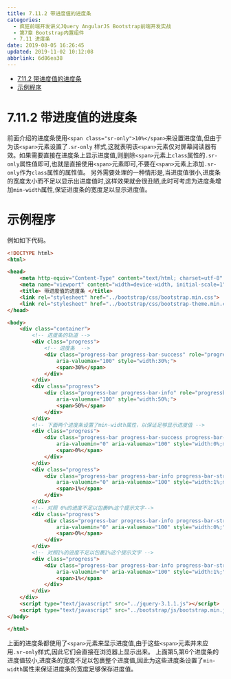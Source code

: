 ```yaml
---
title: 7.11.2 带进度值的进度条
categories: 
  - 疯狂前端开发讲义JQuery AngularJS Bootstrap前端开发实战
  - 第7章 Bootstrap内置组件
  - 7.11 进度条
date: 2019-08-05 16:26:45
updated: 2019-11-02 10:12:08
abbrlink: 6d86ea38
---
```

<div id='my_toc'>

- [7.11.2 带进度值的进度条](/JavaReadingNotes/6d86ea38/#7-11-2-带进度值的进度条)
- [示例程序](/JavaReadingNotes/6d86ea38/#示例程序)

</div>
<!--more-->
<script>if (navigator.platform.toLowerCase() == 'win32'){document.getElementById('my_toc').style.display = 'none';}</script>

<!--end-->
<!--SSTStart-->
# 7.11.2 带进度值的进度条 #
<!--replace:sr=S R-->

前面介绍的进度条使用`<span class="sr-only">10%</span>`来设置进度值,但由于为该`<span>`元素设置了`.sr-only` 样式,这就表明该`<span>`元素仅对屏幕阅读器有效。如果需要直接在进度条上显示进度值,则删除`<span>`元素上`class`属性的`.sr-only`属性值即可,也就是直接使用`<span>`元素即可,不要在`<span>`元素上添加`.sr-only`作为`class`属性的属性值。
另外需要处理的一种情形是,当进度值很小,进度条的宽度太小而不足以显示出进度值时,这样效果就会很丑陋,此时可考虑为进度条增加`min-width`属性,保证进度条的宽度足以显示进度值。
# 示例程序 #
例如如下代码。
```html
<!DOCTYPE html>
<html>

<head>
	<meta http-equiv="Content-Type" content="text/html; charset=utf-8" />
	<meta name="viewport" content="width=device-width, initial-scale=1">
	<title> 带进度值的进度条 </title>
	<link rel="stylesheet" href="../bootstrap/css/bootstrap.min.css">
	<link rel="stylesheet" href="../bootstrap/css/bootstrap-theme.min.css">
</head>

<body>
	<div class="container">
		<!-- 进度条的轨道 -->
		<div class="progress">
			<!-- 进度条  -->
			<div class="progress-bar progress-bar-success" role="progressbar" aria-valuenow="30" aria-valuemin="0"
				aria-valuemax="100" style="width:30%;">
				<span>30%</span>
			</div>
		</div>
		<div class="progress">
			<div class="progress-bar progress-bar-info" role="progressbar" aria-valuenow="50" aria-valuemin="0"
				aria-valuemax="100" style="width:50%;">
				<span>50%</span>
			</div>
		</div>
		<!-- 下面两个进度条设置了min-width属性，以保证足够显示进度值 -->
		<div class="progress">
			<div class="progress-bar progress-bar-success progress-bar-striped" role="progressbar" aria-valuenow="0"
				aria-valuemin="0" aria-valuemax="100" style="width:0%;min-width:2em">
				<span>0%</span>
			</div>
		</div>
		<div class="progress">
			<div class="progress-bar progress-bar-info progress-bar-striped" role="progressbar" aria-valuenow="2"
				aria-valuemin="0" aria-valuemax="100" style="width:1%;min-width:2em">
				<span>1%</span>
			</div>
		</div>
		<!-- 对照 0%的进度不足以包裹0%这个提示文字-->
		<div class="progress">
			<div class="progress-bar progress-bar-info progress-bar-striped" role="progressbar" aria-valuenow="2"
				aria-valuemin="0" aria-valuemax="100" style="width:0%;">
				<span>0%</span>
			</div>
		</div>
		<!-- 对照1%的进度不足以包裹1%这个提示文字 -->
		<div class="progress">
			<div class="progress-bar progress-bar-info progress-bar-striped" role="progressbar" aria-valuenow="2"
				aria-valuemin="0" aria-valuemax="100" style="width:1%;">
				<span>1%</span>
			</div>
		</div>
	</div>
	<script type="text/javascript" src="../jquery-3.1.1.js"></script>
	<script type="text/javascript" src="../bootstrap/js/bootstrap.min.js"></script>
</body>

</html>
```
上面的进度条都使用了`<span>`元素来显示进度值,由于这些`<span>`元素并未应用`.sr-only`样式,因此它们会直接在浏览器上显示出来。
上面第5,第6个进度条的进度值较小,进度条的宽度不足以包裹整个进度值,因此为这些进度条设置了`min-width`属性来保证进度条的宽度足够保存进度值。
<!--SSTStop-->
